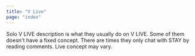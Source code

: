 ```yaml
---
title: "V Live"
page: "index"
---
```

Solo V LIVE description is what they usually do on V LIVE. Some of them doesn't have a fixed concept. There are times they only chat with STAY by reading comments. Live concept may vary.
